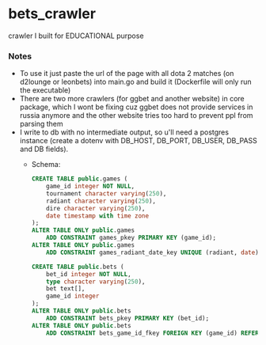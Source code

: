 # bets_crawler
crawler I built for EDUCATIONAL purpose

### Notes
- To use it just paste the url of the page with all dota 2 matches (on d2lounge or leonbets) into main.go and build it (Dockerfile will only run the executable)
- There are two more crawlers (for ggbet and another website) in core package, which I wont be fixing cuz ggbet does not provide services in russia anymore and the other website tries too hard to prevent ppl from parsing them
- I write to db with no intermediate output, so u'll need a postgres instance (create a dotenv with DB_HOST, DB_PORT, DB_USER, DB_PASS and DB fields).
  - Schema:

    ```sql
    CREATE TABLE public.games (
        game_id integer NOT NULL,
        tournament character varying(250),
        radiant character varying(250),
        dire character varying(250),
        date timestamp with time zone
    );
    ALTER TABLE ONLY public.games
        ADD CONSTRAINT games_pkey PRIMARY KEY (game_id);
    ALTER TABLE ONLY public.games
        ADD CONSTRAINT games_radiant_date_key UNIQUE (radiant, date);
    ```
    ```sql
    CREATE TABLE public.bets (
        bet_id integer NOT NULL,
        type character varying(250),
        bet text[],
        game_id integer
    );
    ALTER TABLE ONLY public.bets
        ADD CONSTRAINT bets_pkey PRIMARY KEY (bet_id);
    ALTER TABLE ONLY public.bets
        ADD CONSTRAINT bets_game_id_fkey FOREIGN KEY (game_id) REFERENCES public.games(game_id);
    ```
